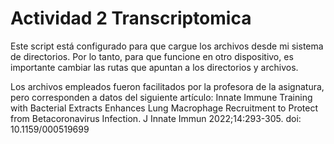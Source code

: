 # Actividad 2 Transcriptomica
Este script está configurado para que cargue los archivos desde mi sistema de directorios. Por lo tanto, para que funcione en otro dispositivo, es importante cambiar las rutas que apuntan a los directorios y archivos.

Los archivos empleados fueron facilitados por la profesora de la asignatura, pero corresponden a datos del siguiente artículo: Innate Immune Training with Bacterial Extracts Enhances Lung Macrophage Recruitment to Protect from Betacoronavirus Infection. J Innate Immun 2022;14:293-305. doi: 10.1159/000519699
